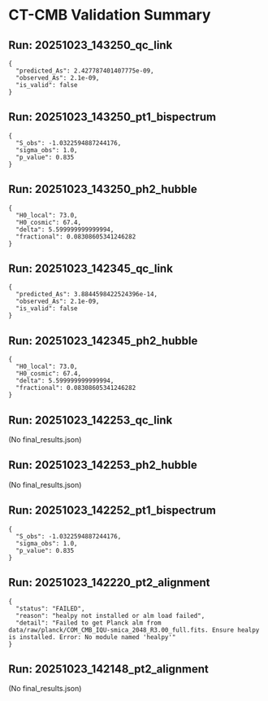 # CT-CMB Validation Summary


## Run: 20251023_143250_qc_link

```
{
  "predicted_As": 2.427787401407775e-09,
  "observed_As": 2.1e-09,
  "is_valid": false
}
```

## Run: 20251023_143250_pt1_bispectrum

```
{
  "S_obs": -1.0322594887244176,
  "sigma_obs": 1.0,
  "p_value": 0.835
}
```

## Run: 20251023_143250_ph2_hubble

```
{
  "H0_local": 73.0,
  "H0_cosmic": 67.4,
  "delta": 5.599999999999994,
  "fractional": 0.08308605341246282
}
```

## Run: 20251023_142345_qc_link

```
{
  "predicted_As": 3.8844598422524396e-14,
  "observed_As": 2.1e-09,
  "is_valid": false
}
```

## Run: 20251023_142345_ph2_hubble

```
{
  "H0_local": 73.0,
  "H0_cosmic": 67.4,
  "delta": 5.599999999999994,
  "fractional": 0.08308605341246282
}
```

## Run: 20251023_142253_qc_link

(No final_results.json)

## Run: 20251023_142253_ph2_hubble

(No final_results.json)

## Run: 20251023_142252_pt1_bispectrum

```
{
  "S_obs": -1.0322594887244176,
  "sigma_obs": 1.0,
  "p_value": 0.835
}
```

## Run: 20251023_142220_pt2_alignment

```
{
  "status": "FAILED",
  "reason": "healpy not installed or alm load failed",
  "detail": "Failed to get Planck alm from data/raw/planck/COM_CMB_IQU-smica_2048_R3.00_full.fits. Ensure healpy is installed. Error: No module named 'healpy'"
}
```

## Run: 20251023_142148_pt2_alignment

(No final_results.json)